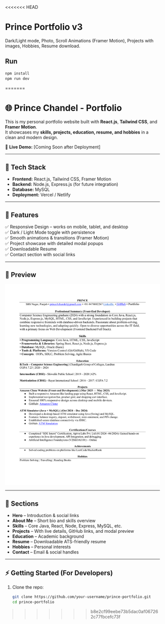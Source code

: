 <<<<<<< HEAD
# Prince Portfolio v3

Dark/Light mode, Photo, Scroll Animations (Framer Motion), Projects with images, Hobbies, Resume download.

## Run
```bash
npm install
npm run dev
```
=======
# 🌐 Prince Chandel - Portfolio

This is my personal portfolio website built with **React.js**, **Tailwind CSS**, and **Framer Motion**.  
It showcases my **skills, projects, education, resume, and hobbies** in a clean and modern design.  

🔗 **Live Demo:** [Coming Soon after Deployment]  

---

## 🚀 Tech Stack
- **Frontend:** React.js, Tailwind CSS, Framer Motion  
- **Backend:** Node.js, Express.js (for future integration)  
- **Database:** MySQL  
- **Deployment:** Vercel / Netlify  

---

## 📂 Features
✅ Responsive Design – works on mobile, tablet, and desktop  
✅ Dark / Light Mode toggle with persistence  
✅ Smooth animations & transitions (Framer Motion)  
✅ Project showcase with detailed modal popups  
✅ Downloadable Resume  
✅ Contact section with social links  

---

## 📸 Preview
![Portfolio Screenshot](public/resume-preview.png)  

---

## 📌 Sections
- **Hero** – Introduction & social links  
- **About Me** – Short bio and skills overview  
- **Skills** – Core Java, React, Node, Express, MySQL, etc.  
- **Projects** – With live details, GitHub links, and modal preview  
- **Education** – Academic background  
- **Resume** – Downloadable ATS-friendly resume  
- **Hobbies** – Personal interests  
- **Contact** – Email & social handles  

---

## ⚡ Getting Started (For Developers)
1. Clone the repo:
   ```bash
   git clone https://github.com/your-username/prince-portfolio.git
   cd prince-portfolio
>>>>>>> b8e2cf99eebe73b5dac0af067262c77fbcefc73f
